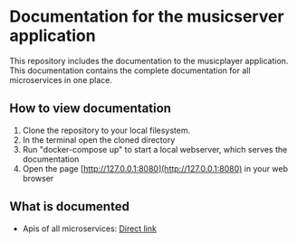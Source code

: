 # Documentation for the musicserver application

This repository includes the documentation to the musicplayer application.
This documentation contains the complete documentation for all microservices in one place.

## How to view documentation

1. Clone the repository to your local filesystem.
2. In the terminal open the cloned directory
3. Run "docker-compose up" to start a local webserver, which serves the documentation
4. Open the page [http://127.0.0.1:8080](http://127.0.0.1:8080) in your web browser


## What is documented

* Apis of all microservices: [Direct link](http.//127.0.0.1:8080/apis.html)
